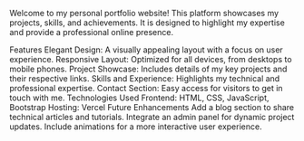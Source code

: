 Welcome to my personal portfolio website! This platform showcases my projects, skills, and achievements. It is designed to highlight my expertise and provide a professional online presence.

Features
Elegant Design: A visually appealing layout with a focus on user experience.
Responsive Layout: Optimized for all devices, from desktops to mobile phones.
Project Showcase: Includes details of my key projects and their respective links.
Skills and Experience: Highlights my technical and professional expertise.
Contact Section: Easy access for visitors to get in touch with me.
Technologies Used
Frontend: HTML, CSS, JavaScript, Bootstrap
Hosting: Vercel
Future Enhancements
Add a blog section to share technical articles and tutorials.
Integrate an admin panel for dynamic project updates.
Include animations for a more interactive user experience.

